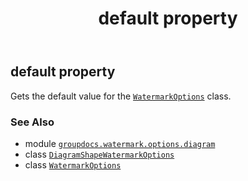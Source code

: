 ﻿---
title: default property
second_title: GroupDocs.Watermark for Python via .NET API References
description: 
type: docs
url: /python-net/groupdocs.watermark.options.diagram/diagramshapewatermarkoptions/default/
is_root: false
weight: 30
---

## default property


Gets the default value for the [`WatermarkOptions`](/watermark/python-net/groupdocs.watermark.options/watermarkoptions) class.

### See Also
* module [`groupdocs.watermark.options.diagram`](../../)
* class [`DiagramShapeWatermarkOptions`](/watermark/python-net/groupdocs.watermark.options.diagram/diagramshapewatermarkoptions)
* class [`WatermarkOptions`](/watermark/python-net/groupdocs.watermark.options/watermarkoptions)
